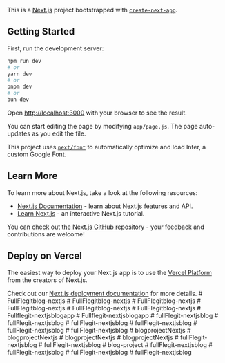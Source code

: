 This is a [Next.js](https://nextjs.org/) project bootstrapped with [`create-next-app`](https://github.com/vercel/next.js/tree/canary/packages/create-next-app).

## Getting Started

First, run the development server:

```bash
npm run dev
# or
yarn dev
# or
pnpm dev
# or
bun dev
```

Open [http://localhost:3000](http://localhost:3000) with your browser to see the result.

You can start editing the page by modifying `app/page.js`. The page auto-updates as you edit the file.

This project uses [`next/font`](https://nextjs.org/docs/basic-features/font-optimization) to automatically optimize and load Inter, a custom Google Font.

## Learn More

To learn more about Next.js, take a look at the following resources:

- [Next.js Documentation](https://nextjs.org/docs) - learn about Next.js features and API.
- [Learn Next.js](https://nextjs.org/learn) - an interactive Next.js tutorial.

You can check out [the Next.js GitHub repository](https://github.com/vercel/next.js/) - your feedback and contributions are welcome!

## Deploy on Vercel

The easiest way to deploy your Next.js app is to use the [Vercel Platform](https://vercel.com/new?utm_medium=default-template&filter=next.js&utm_source=create-next-app&utm_campaign=create-next-app-readme) from the creators of Next.js.

Check out our [Next.js deployment documentation](https://nextjs.org/docs/deployment) for more details.
#   F u l l F l e g i t b l o g - n e x t j s  
 #   F u l l F l e g i t b l o g - n e x t j s  
 #   F u l l F l e g i t b l o g - n e x t j s  
 #   F u l l F l e g i t b l o g - n e x t j s  
 #   F u l l F l e g i t b l o g - n e x t j s  
 #   F u l l F l e g i t b l o g - n e x t j s  
 #   F u l l f l e g i t - n e x t j s b l o g a p p  
 #   F u l l f l e g i t - n e x t j s b l o g a p p  
 #   f u l l F l e g i t - n e x t j s b l o g  
 #   f u l l F l e g i t - n e x t j s b l o g  
                                                   #   f u l l F l e g i t - n e x t j s b l o g  
 #   f u l l F l e g i t - n e x t j s b l o g  
 #   f u l l F l e g i t - n e x t j s b l o g  
 #   f u l l F l e g i t - n e x t j s b l o g  
 #   b l o g p r o j e c t N e x t j s  
 #   b l o g p r o j e c t N e x t j s  
 #   b l o g p r o j e c t N e x t j s  
 #   b l o g p r o j e c t N e x t j s  
 #   f u l l F l e g i t - n e x t j s b l o g  
 #   f u l l F l e g i t - n e x t j s b l o g  
 #   b l o g - p r o j e c t  
 #   f u l l F l e g i t - n e x t j s b l o g  
 #   f u l l F l e g i t - n e x t j s b l o g  
 #   f u l l F l e g i t - n e x t j s b l o g  
 #   f u l l F l e g i t - n e x t j s b l o g  
 